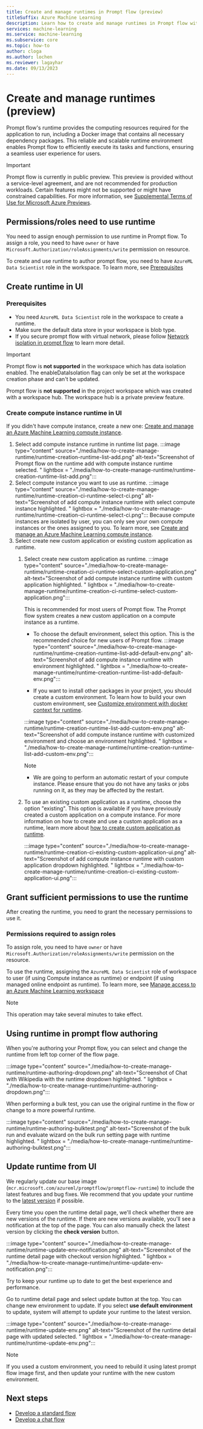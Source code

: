 ```yaml
---
title: Create and manage runtimes in Prompt flow (preview)
titleSuffix: Azure Machine Learning
description: Learn how to create and manage runtimes in Prompt flow with Azure Machine Learning studio.
services: machine-learning
ms.service: machine-learning
ms.subservice: core
ms.topic: how-to
author: cloga
ms.author: lochen
ms.reviewer: lagayhar
ms.date: 09/13/2023
---
```


# Create and manage runtimes (preview)

Prompt flow's runtime provides the computing resources required for the application to run, including a Docker image that contains all necessary dependency packages. This reliable and scalable runtime environment enables Prompt flow to efficiently execute its tasks and functions, ensuring a seamless user experience for users.

> [!IMPORTANT]
> Prompt flow is currently in public preview. This preview is provided without a service-level agreement, and are not recommended for production workloads. Certain features might not be supported or might have constrained capabilities.
> For more information, see [Supplemental Terms of Use for Microsoft Azure Previews](https://azure.microsoft.com/support/legal/preview-supplemental-terms/).

## Permissions/roles need to use runtime

You need to assign enough permission to use runtime in Prompt flow. To assign a role, you need to have `owner` or have `Microsoft.Authorization/roleAssignments/write` permission on resource.

To create and use runtime to author prompt flow, you need to have `AzureML Data Scientist` role in the workspace. To learn more, see [Prerequisites](#prerequisites)

## Create runtime in UI

### Prerequisites

- You need `AzureML Data Scientist` role in the workspace to create a runtime.
- Make sure the default data store in your workspace is blob type. 
- If you secure prompt flow with virtual network, please follow [Network isolation in prompt flow](how-to-secure-prompt-flow.md) to learn more detail.

> [!IMPORTANT]
> Prompt flow is **not supported** in the workspace which has data isolation enabled. The enableDataIsolation flag can only be set at the workspace creation phase and can't be updated.
>
>Prompt flow is **not supported** in the project workspace which was created with a workspace hub. The workspace hub is a private preview feature.
>

### Create compute instance runtime in UI

If you didn't have compute instance, create a new one: [Create and manage an Azure Machine Learning compute instance](../how-to-create-compute-instance.md).

1. Select add compute instance runtime in runtime list page.
    :::image type="content" source="./media/how-to-create-manage-runtime/runtime-creation-runtime-list-add.png" alt-text="Screenshot of Prompt flow on the runtime add with compute instance runtime selected. " lightbox = "./media/how-to-create-manage-runtime/runtime-creation-runtime-list-add.png":::
1. Select compute instance you want to use as runtime.
    :::image type="content" source="./media/how-to-create-manage-runtime/runtime-creation-ci-runtime-select-ci.png" alt-text="Screenshot of add compute instance runtime with select compute instance highlighted. " lightbox = "./media/how-to-create-manage-runtime/runtime-creation-ci-runtime-select-ci.png":::
    Because compute instances are isolated by user, you can only see your own compute instances or the ones assigned to you. To learn more, see [Create and manage an Azure Machine Learning compute instance](../how-to-create-compute-instance.md).
1. Select create new custom application or existing custom application as runtime.
    1. Select create new custom application as runtime.
        :::image type="content" source="./media/how-to-create-manage-runtime/runtime-creation-ci-runtime-select-custom-application.png" alt-text="Screenshot of add compute instance runtime with custom application highlighted. " lightbox = "./media/how-to-create-manage-runtime/runtime-creation-ci-runtime-select-custom-application.png":::

        This is recommended for most users of Prompt flow. The Prompt flow system creates a new custom application on a compute instance as a runtime.

        - To choose the default environment, select this option. This is the recommended choice for new users of Prompt flow.
        :::image type="content" source="./media/how-to-create-manage-runtime/runtime-creation-runtime-list-add-default-env.png" alt-text="Screenshot of add compute instance runtime with environment highlighted. " lightbox = "./media/how-to-create-manage-runtime/runtime-creation-runtime-list-add-default-env.png":::

        - If you want to install other packages in your project, you should create a custom environment. To learn how to build your own custom environment, see [Customize environment with docker context for runtime](how-to-customize-environment-runtime.md#customize-environment-with-docker-context-for-runtime).

         :::image type="content" source="./media/how-to-create-manage-runtime/runtime-creation-runtime-list-add-custom-env.png" alt-text="Screenshot of add compute instance runtime with customized environment and choose an environment highlighted. " lightbox = "./media/how-to-create-manage-runtime/runtime-creation-runtime-list-add-custom-env.png":::

        > [!NOTE]
        > - We are going to perform an automatic restart of your compute instance. Please ensure that you do not have any tasks or jobs running on it, as they may be affected by the restart.

    1. To use an existing custom application as a runtime, choose the option "existing".
        This option is available if you have previously created a custom application on a compute instance. For more information on how to create and use a custom application as a runtime, learn more about [how to create custom application as runtime](how-to-customize-environment-runtime.md#create-a-custom-application-on-compute-instance-that-can-be-used-as-prompt-flow-runtime).

       :::image type="content" source="./media/how-to-create-manage-runtime/runtime-creation-ci-existing-custom-application-ui.png" alt-text="Screenshot of add compute instance runtime with custom application dropdown highlighted. " lightbox = "./media/how-to-create-manage-runtime/runtime-creation-ci-existing-custom-application-ui.png":::

## Grant sufficient permissions to use the runtime

After creating the runtime, you need to grant the necessary permissions to use it.

### Permissions required to assign roles

To assign role, you need to have `owner` or have `Microsoft.Authorization/roleAssignments/write` permission on the resource.

To use the runtime, assigning the `AzureML Data Scientist` role of workspace to user (if using Compute instance as runtime) or endpoint (if using managed online endpoint as runtime). To learn more, see [Manage access to an Azure Machine Learning workspace](../how-to-assign-roles.md?view=azureml-api-2&tabs=labeler&preserve-view=true)

> [!NOTE]
> This operation may take several minutes to take effect.

## Using runtime in prompt flow authoring

When you're authoring your Prompt flow, you can select and change the runtime from left top corner of the flow page.

:::image type="content" source="./media/how-to-create-manage-runtime/runtime-authoring-dropdown.png" alt-text="Screenshot of Chat with Wikipedia with the runtime dropdown highlighted. " lightbox = "./media/how-to-create-manage-runtime/runtime-authoring-dropdown.png":::

When performing a bulk test, you can use the original runtime in the flow or change to a more powerful runtime.

:::image type="content" source="./media/how-to-create-manage-runtime/runtime-authoring-bulktest.png" alt-text="Screenshot of the bulk run and evaluate wizard on the bulk run setting page with runtime highlighted. " lightbox = "./media/how-to-create-manage-runtime/runtime-authoring-bulktest.png":::

## Update runtime from UI

We regularly update our base image (`mcr.microsoft.com/azureml/promptflow/promptflow-runtime`) to include the latest features and bug fixes. We recommend that you update your runtime to the [latest version](https://mcr.microsoft.com/v2/azureml/promptflow/promptflow-runtime/tags/list) if possible.

Every time you open the runtime detail page, we'll check whether there are new versions of the runtime. If there are new versions available, you'll see a notification at the top of the page. You can also manually check the latest version by clicking the **check version** button.

:::image type="content" source="./media/how-to-create-manage-runtime/runtime-update-env-notification.png" alt-text="Screenshot of the runtime detail page with checkout version highlighted. " lightbox = "./media/how-to-create-manage-runtime/runtime-update-env-notification.png":::

Try to keep your runtime up to date to get the best experience and performance.

Go to runtime detail page and select update button at the top. You can change new environment to update. If you select **use default environment** to update, system will attempt to update your runtime to the latest version.

:::image type="content" source="./media/how-to-create-manage-runtime/runtime-update-env.png" alt-text="Screenshot of the runtime detail page with updated selected. " lightbox = "./media/how-to-create-manage-runtime/runtime-update-env.png":::

> [!NOTE]
> If you used a custom environment, you need to rebuild it using latest prompt flow image first, and then update your runtime with the new custom environment.


## Next steps

- [Develop a standard flow](how-to-develop-a-standard-flow.md)
- [Develop a chat flow](how-to-develop-a-chat-flow.md)